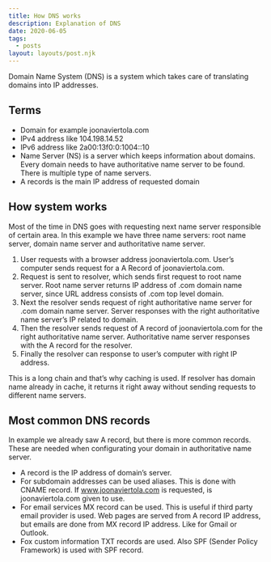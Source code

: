 ```yaml
---
title: How DNS works
description: Explanation of DNS
date: 2020-06-05
tags:
  - posts
layout: layouts/post.njk
---
```


Domain Name System (DNS) is a system which takes care of translating domains into IP addresses.

## Terms

* Domain for example joonaviertola.com
* IPv4 address like 104.198.14.52
* IPv6 address like 2a00:13f0:0:1004::10
* Name Server (NS) is a server which keeps information about domains. Every domain needs to have authoritative name server to be found. There is multiple type of name servers.
* A records is the main IP address of requested domain

## How system works

Most of the time in DNS goes with requesting next name server responsible of certain area. In this example we have three name servers: root name server, domain name server and authoritative name server.

1. User requests with a browser address joonaviertola.com. User’s computer sends request  for a A Record of joonaviertola.com.
2. Request is sent to resolver, which sends first request to root name server. Root name server returns IP address of .com domain name server, since URL address consists of .com top level domain.
3. Next the resolver sends request of right authoritative name server for .com domain name server. Server responses with the right authoritative name server’s IP related to domain.
4. Then the resolver sends request of A record of joonaviertola.com for  the right authoritative name server. Authoritative name server responses with the A record for the resolver.
5. Finally the resolver can response to user’s computer with right IP address.

This is a long chain and that’s why caching is used. If resolver has domain name already in cache, it returns it right away without sending requests to different name servers.

## Most common DNS records

In example we already saw A record, but there is more common records. These are needed when configurating your domain in authoritative name server.

* A record is the IP address of domain’s server.
* For subdomain addresses can be used aliases. This is done with CNAME record. If www.joonaviertola.com is requested, is joonaviertola.com given to use.
* For email services MX record can be used. This is useful if third party email provider is used. Web pages are served from A record IP address, but emails are done from MX record IP address. Like for Gmail or Outlook.
* Fox custom information TXT records are used. Also SPF (Sender Policy Framework) is used with SPF record.